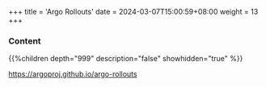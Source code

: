 +++
title = 'Argo Rollouts'
date = 2024-03-07T15:00:59+08:00
weight = 13
+++


<!-- ### Installation
- **Install ArgoCD** 
    > Install ArgoCD, you can refer to [ArgoCD Installation](Software/CICD/ArgoCD/index.md). -->

### Content
{{%children depth="999" description="false" showhidden="true" %}}


https://argoproj.github.io/argo-rollouts